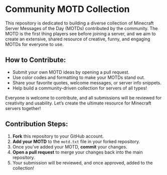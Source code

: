 # Community MOTD Collection

This repository is dedicated to building a diverse collection of Minecraft Server Messages of the Day (MOTDs) contributed by the community. The MOTD is the first thing players see before joining a server, and we aim to create an extensive, shared resource of creative, funny, and engaging MOTDs for everyone to use.

## How to Contribute:
- Submit your own MOTD ideas by opening a pull request.
- Use color codes and formatting to make your MOTDs stand out.
- Share your favorite quotes, welcome messages, or server info snippets.
- Help build a community-driven collection for servers of all types!

Everyone is welcome to contribute, and all submissions will be reviewed for creativity and usability. Let’s create the ultimate resource for Minecraft servers together!

## Contribution Steps:
1. **Fork** this repository to your GitHub account.
2. **Add your MOTD** to the `motd.txt` file in your forked repository.
3. Once you've added your MOTD, **commit** your changes.
4. **Open a pull request** to merge your changes back into the main repository.
5. Your submission will be reviewed, and once approved, added to the collection!
